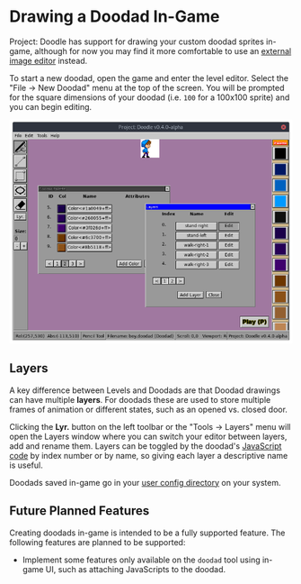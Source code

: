 # Drawing a Doodad In-Game

Project: Doodle has support for drawing your custom doodad sprites in-game,
although for now you may find it more comfortable to use an
[external image editor](edit-external.md) instead.

To start a new doodad, open the game and enter the level editor. Select the
"File -> New Doodad" menu at the top of the screen. You will be prompted for
the square dimensions of your doodad (i.e. `100` for a 100x100 sprite) and
you can begin editing.

![Screenshot of the Doodad editor](../images/doodad-editor.png)

## Layers

A key difference between Levels and Doodads are that Doodad drawings can have
multiple **layers**. For doodads these are used to store multiple frames of
animation or different states, such as an opened vs. closed door.

Clicking the **Lyr.** button on the left toolbar or the "Tools -> Layers"
menu will open the Layers window where you can switch your editor between
layers, add and rename them. Layers can be toggled by the doodad's
[JavaScript code](scripts.md) by index number or by name, so giving each layer
a descriptive name is useful.

Doodads saved in-game go in your [user config directory](../profile-directory.md)
on your system.

## Future Planned Features

Creating doodads in-game is intended to be a fully supported feature. The
following features are planned to be supported:

* Implement some features only available on the `doodad` tool using in-game
  UI, such as attaching JavaScripts to the doodad.
